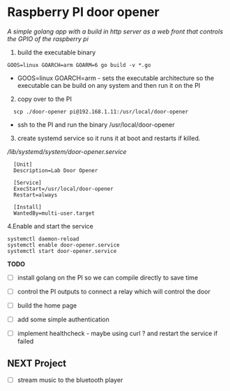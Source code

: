 # Raspberry PI door opener

*A simple golang app with a build in http server as a web front that controls the GPIO of the raspberry pi*



1. build the executable binary
  ```
  GOOS=linux GOARCH=arm GOARM=6 go build -v *.go
  ```
* GOOS=linux GOARCH=arm - sets the executable architecture so the executable can be build on any system and then run it on the PI

2. copy over to the PI

```
  scp ./door-opener pi@192.168.1.11:/usr/local/door-opener
```
* ssh to the PI and run the binary /usr/local/door-opener


3. create systemd service so it runs it at boot and restarts if killed.

*/lib/systemd/system/door-opener.service*

```
  [Unit]
  Description=Lab Door Opener

  [Service]
  ExecStart=/usr/local/door-opener
  Restart=always

  [Install]
  WantedBy=multi-user.target
```

4.Enable and start the service

 ```
 systemctl daemon-reload
 systemctl enable door-opener.service
 systemctl start door-opener.service
 ```

**TODO**

- [ ] install golang on the PI so we can compile directly to save time  
- [ ] control the PI outputs to connect a relay which will control the door
- [ ] build the home page
- [ ] add some simple authentication
- [ ] implement healthcheck - maybe using curl ? and restart the service if failed


 ## NEXT Project
- [ ] stream music to the bluetooth player
